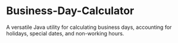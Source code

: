 # Business-Day-Calculator
A versatile Java utility for calculating business days, accounting for holidays, special dates, and non-working hours.
